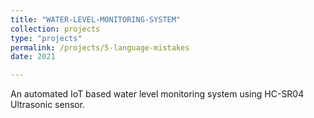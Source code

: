 ```yaml
---
title: "WATER-LEVEL-MONITORING-SYSTEM"
collection: projects
type: "projects"
permalink: /projects/5-language-mistakes
date: 2021

---
```

An automated IoT based water level monitoring system using HC-SR04 Ultrasonic sensor.


